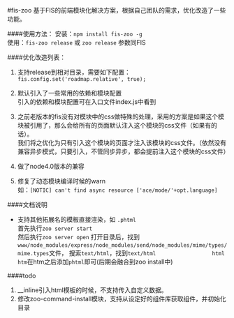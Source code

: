 #fis-zoo
基于FIS的前端模块化解决方案，根据自己团队的需求，优化改造了一些功能。  

####使用方法：
安装：`npm install fis-zoo -g`  
使用：`fis-zoo release` 或 `zoo release` 参数同FIS

####优化改造列表：
1. 支持release到相对目录，需要如下配置：  
`fis.config.set('roadmap.relative', true);`

2. 默认引入了一些常用的依赖和模块配置  
引入的依赖和模块配置可在入口文件index.js中看到

3. 之前老版本的fis没有对模块中的css做特殊的处理，采用的方案是如果这个模块被引用了，那么会给所有的页面默认注入这个模块的css文件（如果有的话）。  
我们将之优化为只有引入这个模块的页面才注入该模块的css文件。（依然没有兼容异步模式，只要引入，不管同步异步，都会提前注入这个模块的css文件）

4. 做了node4.0版本的兼容

5. 修复了动态模块编译时候的warn  
如：`[NOTIC] can't find async resource ['ace/mode/'+opt.language]`

####文档说明

- 支持其他拓展名的模板直接渲染，如 `.phtml`  
首先执行`zoo server start`  
然后执行`zoo server open`
打开目录后，找到`www/node_modules/express/node_modules/send/node_modules/mime/types/mime.types`文件，
搜索`text/html`，找到`text/html					html htm`在htm之后添加`phtml`即可(后期会融合到zoo install中)

####todo

1.  __inline引入html模板的时候，不支持传入自定义数据。
2.  修改zoo-command-install模块，支持从设定好的组件库获取组件，并初始化目录